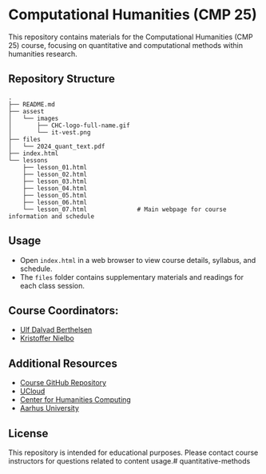 # Computational Humanities (CMP 25)

This repository contains materials for the Computational Humanities (CMP 25) course, focusing on quantitative and computational methods within humanities research.

## Repository Structure

```
.
├── README.md
├── assest
│   └── images
│       ├── CHC-logo-full-name.gif
│       └── it-vest.png
├── files
│   └── 2024_quant_text.pdf
├── index.html
└── lessons
    ├── lesson_01.html
    ├── lesson_02.html
    ├── lesson_03.html
    ├── lesson_04.html
    ├── lesson_05.html
    ├── lesson_06.html
    └── lesson_07.html              # Main webpage for course information and schedule
```

## Usage

- Open `index.html` in a web browser to view course details, syllabus, and schedule.
- The `files` folder contains supplementary materials and readings for each class session.

## Course Coordinators:
- [Ulf Dalvad Berthelsen](https://pure.au.dk/portal/da/persons/udb%40cc.au.dk)
- [Kristoffer Nielbo](https://knielbo.github.io/)

## Additional Resources

- [Course GitHub Repository](https://github.com/centre-for-humanities-computing/quantitative-methods)
- [UCloud](https://cloud.sdu.dk/)
- [Center for Humanities Computing](https://chc.au.dk/)
- [Aarhus University](https://international.au.dk/)

## License

This repository is intended for educational purposes. Please contact course instructors for questions related to content usage.# quantitative-methods
